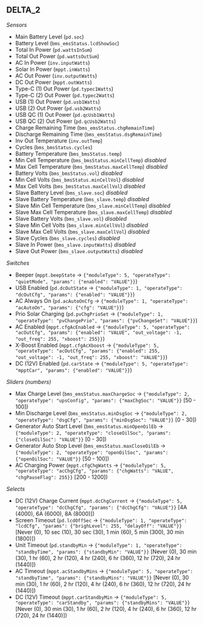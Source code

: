 ## DELTA_2

*Sensors*
- Main Battery Level (`pd.soc`)
- Battery Level (`bms_emsStatus.lcdShowSoc`)
- Total In Power (`pd.wattsInSum`)
- Total Out Power (`pd.wattsOutSum`)
- AC In Power (`inv.inputWatts`)
- Solar In Power (`mppt.inWatts`)
- AC Out Power (`inv.outputWatts`)
- DC Out Power (`mppt.outWatts`)
- Type-C (1) Out Power (`pd.typec1Watts`)
- Type-C (2) Out Power (`pd.typec2Watts`)
- USB (1) Out Power (`pd.usb1Watts`)
- USB (2) Out Power (`pd.usb2Watts`)
- USB QC (1) Out Power (`pd.qcUsb1Watts`)
- USB QC (2) Out Power (`pd.qcUsb2Watts`)
- Charge Remaining Time (`bms_emsStatus.chgRemainTime`)
- Discharge Remaining Time (`bms_emsStatus.dsgRemainTime`)
- Inv Out Temperature (`inv.outTemp`)
- Cycles (`bms_bmsStatus.cycles`)
- Battery Temperature (`bms_bmsStatus.temp`)
- Min Cell Temperature (`bms_bmsStatus.minCellTemp`)   _disabled_
- Max Cell Temperature (`bms_bmsStatus.maxCellTemp`)   _disabled_
- Battery Volts (`bms_bmsStatus.vol`)   _disabled_
- Min Cell Volts (`bms_bmsStatus.minCellVol`)   _disabled_
- Max Cell Volts (`bms_bmsStatus.maxCellVol`)   _disabled_
- Slave Battery Level (`bms_slave.soc`)   _disabled_
- Slave Battery Temperature (`bms_slave.temp`)   _disabled_
- Slave Min Cell Temperature (`bms_slave.minCellTemp`)   _disabled_
- Slave Max Cell Temperature (`bms_slave.maxCellTemp`)   _disabled_
- Slave Battery Volts (`bms_slave.vol`)   _disabled_
- Slave Min Cell Volts (`bms_slave.minCellVol`)   _disabled_
- Slave Max Cell Volts (`bms_slave.maxCellVol`)   _disabled_
- Slave Cycles (`bms_slave.cycles`)   _disabled_
- Slave In Power (`bms_slave.inputWatts`)   _disabled_
- Slave Out Power (`bms_slave.outputWatts`)   _disabled_

*Switches*
- Beeper (`mppt.beepState` -> `{"moduleType": 5, "operateType": "quietMode", "params": {"enabled": "VALUE"}}`)
- USB Enabled (`pd.dcOutState` -> `{"moduleType": 1, "operateType": "dcOutCfg", "params": {"enabled": "VALUE"}}`)
- AC Always On (`pd.acAutoOnCfg` -> `{"moduleType": 1, "operateType": "acAutoOn", "params": {"cfg": "VALUE"}}`)
- Prio Solar Charging (`pd.pvChgPrioSet` -> `{"moduleType": 1, "operateType": "pvChangePrio", "params": {"pvChangeSet": "VALUE"}}`)
- AC Enabled (`mppt.cfgAcEnabled` -> `{"moduleType": 5, "operateType": "acOutCfg", "params": {"enabled": "VALUE", "out_voltage": -1, "out_freq": 255, "xboost": 255}}`)
- X-Boost Enabled (`mppt.cfgAcXboost` -> `{"moduleType": 5, "operateType": "acOutCfg", "params": {"enabled": 255, "out_voltage": -1, "out_freq": 255, "xboost": "VALUE"}}`)
- DC (12V) Enabled (`pd.carState` -> `{"moduleType": 5, "operateType": "mpptCar", "params": {"enabled": "VALUE"}}`)

*Sliders (numbers)*
- Max Charge Level (`bms_emsStatus.maxChargeSoc` -> `{"moduleType": 2, "operateType": "upsConfig", "params": {"maxChgSoc": "VALUE"}}` [50 - 100])
- Min Discharge Level (`bms_emsStatus.minDsgSoc` -> `{"moduleType": 2, "operateType": "dsgCfg", "params": {"minDsgSoc": "VALUE"}}` [0 - 30])
- Generator Auto Start Level (`bms_emsStatus.minOpenOilEb` -> `{"moduleType": 2, "operateType": "closeOilSoc", "params": {"closeOilSoc": "VALUE"}}` [0 - 30])
- Generator Auto Stop Level (`bms_emsStatus.maxCloseOilEb` -> `{"moduleType": 2, "operateType": "openOilSoc", "params": {"openOilSoc": "VALUE"}}` [50 - 100])
- AC Charging Power (`mppt.cfgChgWatts` -> `{"moduleType": 5, "operateType": "acChgCfg", "params": {"chgWatts": "VALUE", "chgPauseFlag": 255}}` [200 - 1200])

*Selects*
- DC (12V) Charge Current (`mppt.dcChgCurrent` -> `{"moduleType": 5, "operateType": "dcChgCfg", "params": {"dcChgCfg": "VALUE"}}` [4A (4000), 6A (6000), 8A (8000)])
- Screen Timeout (`pd.lcdOffSec` -> `{"moduleType": 1, "operateType": "lcdCfg", "params": {"brighLevel": 255, "delayOff": "VALUE"}}` [Never (0), 10 sec (10), 30 sec (30), 1 min (60), 5 min (300), 30 min (1800)])
- Unit Timeout (`pd.standbyMin` -> `{"moduleType": 1, "operateType": "standbyTime", "params": {"standbyMin": "VALUE"}}` [Never (0), 30 min (30), 1 hr (60), 2 hr (120), 4 hr (240), 6 hr (360), 12 hr (720), 24 hr (1440)])
- AC Timeout (`mppt.acStandbyMins` -> `{"moduleType": 5, "operateType": "standbyTime", "params": {"standbyMins": "VALUE"}}` [Never (0), 30 min (30), 1 hr (60), 2 hr (120), 4 hr (240), 6 hr (360), 12 hr (720), 24 hr (1440)])
- DC (12V) Timeout (`mppt.carStandbyMin` -> `{"moduleType": 5, "operateType": "carStandby", "params": {"standbyMins": "VALUE"}}` [Never (0), 30 min (30), 1 hr (60), 2 hr (120), 4 hr (240), 6 hr (360), 12 hr (720), 24 hr (1440)])


